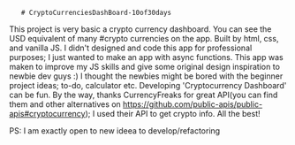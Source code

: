        # CryptoCurrenciesDashBoard-10of30days
     
This project is very basic a crypto currency dashboard. You can see the USD equivalent of many #crypto currencies on the app.
Built by html, css, and vanilla JS. I didn't designed and code this app for professional purposes; I just wanted to make an app with async functions.
This app was maken to improve my JS skills and give some original design inspiration to newbie dev guys :)
I thought the newbies might be bored with the beginner project ideas; to-do, calculator etc. Developing 'Cryptocurrency Dashboard' can be fun. 
By the way, thanks CurrencyFreaks for great API(you can find them and other alternatives on https://github.com/public-apis/public-apis#cryptocurrency); I used their API to get crypto info.
All the best!

PS: I am exactly open to new ideea to develop/refactoring
